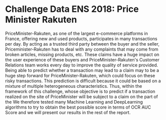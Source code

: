 # Challenge Data ENS 2018: Price Minister Rakuten

PriceMinister-Rakuten, as one of the largest e-commerce platforms in France, offering new and used products, participates in many transactions per day. By acting as a trusted third party between the buyer and the seller, Priceminister-Rakuten has to deal with any complaints that may come from broken articles, missing products, etc. These claims have a huge impact on the user experience of these buyers and PriceMinister-Rakuten's Customer Relations team works every day to improve the quality of service provided. Being able to predict whether a transaction may lead to a claim may to be a huge step forward for PriceMinister-Rakuten, which could focus on these risky transactions. This prediction is difficult because it could be based on a mixture of multiple heterogeneous characteristics. Thus, within the framework of this challenge, whose objective is to predict if a transaction realized on the site of PriceMinister will be subject to a claim on the part of the We therefore tested many Machine Learning and DeepLearning algorithms to try to obtain the best possible score in terms of OCR AUC Score and we will present our results in the rest of the report.
